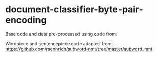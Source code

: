 # document-classifier-byte-pair-encoding

Base code and data pre-processed using code from:


Wordpiece and sentencepiece code adapted from:
https://github.com/rsennrich/subword-nmt/tree/master/subword_nmt
